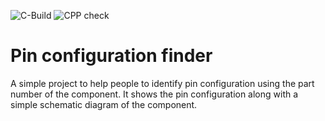 ![C-Build](https://github.com/SOMASUNDARAM-C/mini-project_256538/workflows/C/C++%20CI/badge.svg)
![CPP check](https://github.com/SOMASUNDARAM-C/mini-project_256538/workflows/cppcheck-action/badge.svg)
# Pin configuration finder
A simple project to help people to identify pin configuration using the part number of the component.
It shows the pin configuration along with a simple schematic diagram of the component.

